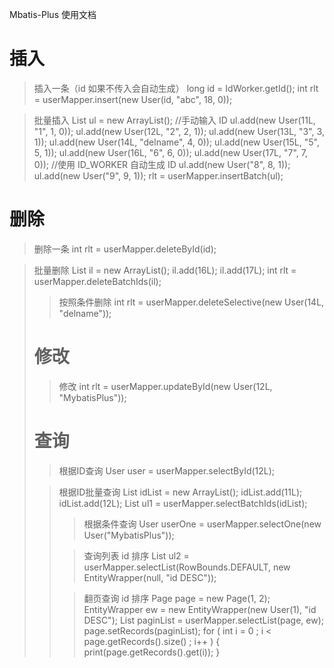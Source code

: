 
Mbatis-Plus 使用文档

# 插入

> 	插入一条（id 如果不传入会自动生成）
	long id = IdWorker.getId();
	int rlt = userMapper.insert(new User(id, "abc", 18, 0));

> 	批量插入
	List<User> ul = new ArrayList<User>();
	//手动输入 ID
	ul.add(new User(11L, "1", 1, 0));
	ul.add(new User(12L, "2", 2, 1));
	ul.add(new User(13L, "3", 3, 1));
	ul.add(new User(14L, "delname", 4, 0));
	ul.add(new User(15L, "5", 5, 1));
	ul.add(new User(16L, "6", 6, 0));
	ul.add(new User(17L, "7", 7, 0));
	//使用 ID_WORKER 自动生成 ID
	ul.add(new User("8", 8, 1));
	ul.add(new User("9", 9, 1));
	rlt = userMapper.insertBatch(ul);


# 删除

> 	删除一条
	int rlt = userMapper.deleteById(id);

> 	批量删除
	List<Object> il = new ArrayList<Object>();
	il.add(16L);
	il.add(17L);
	int rlt = userMapper.deleteBatchIds(il);

> 	按照条件删除
	int rlt = userMapper.deleteSelective(new User(14L, "delname"));


# 修改

> 	修改
	int rlt = userMapper.updateById(new User(12L, "MybatisPlus"));



# 查询

> 	根据ID查询
	User user = userMapper.selectById(12L);

> 	根据ID批量查询
	List<Object> idList = new ArrayList<Object>();
	idList.add(11L);
	idList.add(12L);
	List<User> ul1 = userMapper.selectBatchIds(idList);

> 	根据条件查询
	User userOne = userMapper.selectOne(new User("MybatisPlus"));

> 	查询列表 id 排序
	List<User> ul2 = userMapper.selectList(RowBounds.DEFAULT, new EntityWrapper<User>(null, "id DESC"));

> 	翻页查询 id 排序
	Page<User> page = new Page<User>(1, 2);
	EntityWrapper<User> ew = new EntityWrapper<User>(new User(1), "id DESC");
	List<User> paginList = userMapper.selectList(page, ew);
	page.setRecords(paginList);
	for ( int i = 0 ; i < page.getRecords().size() ; i++ ) {
		print(page.getRecords().get(i));
	}



